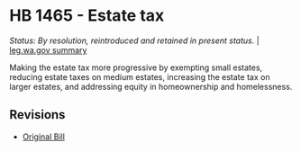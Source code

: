 # HB 1465 - Estate tax
*Status: By resolution, reintroduced and retained in present status.* | [leg.wa.gov summary](https://app.leg.wa.gov/billsummary?BillNumber=1465&Year=2021)

Making the estate tax more progressive by exempting small estates, reducing estate taxes on medium estates, increasing the estate tax on larger estates, and addressing equity in homeownership and homelessness.

## Revisions
* [Original Bill](1/)